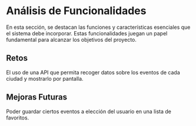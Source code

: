 # Análisis de Funcionalidades

En esta sección, se destacan las funciones y características esenciales que el sistema debe incorporar. Estas funcionalidades juegan un papel fundamental para alcanzar los objetivos del proyecto.

## Retos

El uso de una API que permita recoger datos sobre los eventos de cada ciudad y mostrarlo por pantalla.

## Mejoras Futuras

Poder guardar ciertos eventos a elección del usuario en una lista de favoritos.